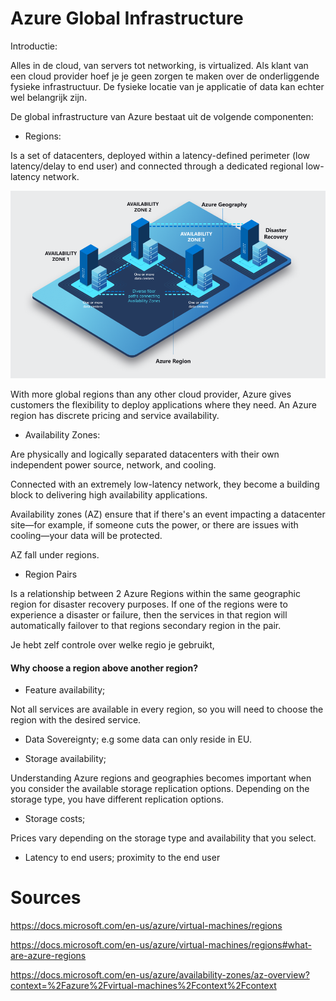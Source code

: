 # Azure Global Infrastructure

Introductie:



Alles in de cloud, van servers tot networking, is virtualized. Als klant van een cloud provider hoef je je geen zorgen te maken over de onderliggende fysieke infrastructuur. De fysieke locatie van je applicatie of data kan echter wel belangrijk zijn.


De global infrastructure van Azure bestaat uit de volgende componenten:

- Regions:

Is a set of datacenters, deployed within a latency-defined perimeter (low latency/delay to end user) and connected through a dedicated regional low-latency network.

![azureregion](../00_includes/wk4-Azure%20regions01.png)

With more global regions than any other cloud provider, Azure gives customers the flexibility to deploy applications where they need. An Azure region has discrete pricing and service availability.




- Availability Zones: 

Are physically and logically separated datacenters with their own independent power source, network, and cooling. 

Connected with an extremely low-latency network, they become a building block to delivering high availability applications. 

Availability zones (AZ) ensure that if there's an event impacting a datacenter site—for example, if someone cuts the power, or there are issues with cooling—your data will be protected.

AZ fall under regions.

- Region Pairs

Is a relationship between 2 Azure Regions within the same geographic region for disaster recovery purposes. If one of the regions were to experience a disaster or failure, then the services in that region will automatically failover to that regions secondary region in the pair. 

Je hebt zelf controle over welke regio je gebruikt, 


#### Why choose a region above another region?

- Feature availability;

Not all services are available in every region, so you will need to choose the region with the desired service.  

- Data Sovereignty; e.g some data can only reside in EU.

- Storage availability;

Understanding Azure regions and geographies becomes important when you consider the available storage replication options. Depending on the storage type, you have different replication options.

- Storage costs;

Prices vary depending on the storage type and availability that you select.

- Latency to end users; proximity to the end user

# Sources

https://docs.microsoft.com/en-us/azure/virtual-machines/regions

https://docs.microsoft.com/en-us/azure/virtual-machines/regions#what-are-azure-regions

https://docs.microsoft.com/en-us/azure/availability-zones/az-overview?context=%2Fazure%2Fvirtual-machines%2Fcontext%2Fcontext
